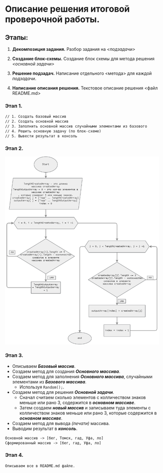 # Описание решения итоговой проверочной работы.

## Этапы:

1. **Декомпозиция задания.**
Разбор задания на *&lt;подзадачи&gt;*

2. **Создание блок-схемы.**
Создание блок схемы для метода решения *&lt;основной задачи&gt;*

3. **Решение подзадач.**
Написание отдельного &lt;метода&gt; для каждой *подзадачи*.

4. **Написание описания решения.**
Текстовое описание решения &lt;файл README.md&gt;

### Этап 1.
```text
// 1. Создать базовый массив
// 2. Создать основной массив
// 3. Заполнить основной массив случайными элементами из базового
// 4. Решить основную задачу (по блок-схеме)
// 5. Вывести результат в консоль
```
### Этап 2.

![Блок-схема](https://raw.githubusercontent.com/RomanGorkavenko/FinalVerificationWork/master/flowchart.drawio.png)

### Этап 3.
- Описываем ***Базовый массив***.
- Создаем метод для создания ***Основного массива***.
- Создаем метод для заполнения ***Основного массива***, случайными элементами из ***Базового массива***.
  - Используя ```Random();```.
- Создаем метод для решения ***Основной задачи***.
    - Сначал считаем сколько элементов с колличеством знаков меньше или рано 3, содержится в ***основном массиве***.
    - Затем создаем ***новый массив*** и записываем туда элементы с колличеством знаков меньше или рано 3, которые содержится в ***основном массиве***.
- Создаем метод для вывода *(печати)* массива.
- Выводим результат в ***консоль***.
```text
Основной массив -> [бег, Томск, гад, Уфа, ло]
Сформированный массив -> [бег, гад, Уфа, ло]
```

### Этап 4.
```text
Описываем все в README.md файле.
```
